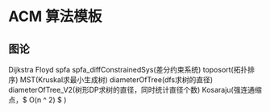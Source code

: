 # ACM 算法模板
## 图论
Dijkstra
Floyd
spfa
spfa_diffConstrainedSys(差分约束系统)
toposort(拓扑排序)
MST(Kruskal求最小生成树)
diameterOfTree(dfs求树的直径)
diameterOfTree_V2(树形DP求树的直径，同时统计直径个数)
Kosaraju(强连通缩点，$ O(n ^ 2) $ )


